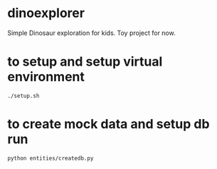 # dinoexplorer

Simple Dinosaur exploration for kids. Toy project for now. 

# to setup and setup virtual environment

```
./setup.sh 
```

# to create mock data and setup db run 

```
python entities/createdb.py
```